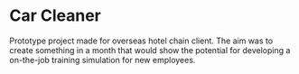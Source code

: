 # Car Cleaner
Prototype project made for overseas hotel chain client.
The aim was to create something in a month that would show the potential for developing a on-the-job training simulation for new employees.
